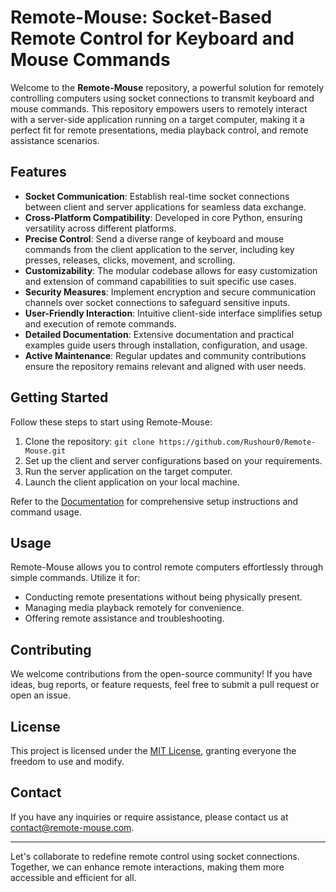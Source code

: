 # Remote-Mouse: Socket-Based Remote Control for Keyboard and Mouse Commands

Welcome to the **Remote-Mouse** repository, a powerful solution for remotely controlling computers using socket connections to transmit keyboard and mouse commands. This repository empowers users to remotely interact with a server-side application running on a target computer, making it a perfect fit for remote presentations, media playback control, and remote assistance scenarios.

## Features

- **Socket Communication**: Establish real-time socket connections between client and server applications for seamless data exchange.
- **Cross-Platform Compatibility**: Developed in core Python, ensuring versatility across different platforms.
- **Precise Control**: Send a diverse range of keyboard and mouse commands from the client application to the server, including key presses, releases, clicks, movement, and scrolling.
- **Customizability**: The modular codebase allows for easy customization and extension of command capabilities to suit specific use cases.
- **Security Measures**: Implement encryption and secure communication channels over socket connections to safeguard sensitive inputs.
- **User-Friendly Interaction**: Intuitive client-side interface simplifies setup and execution of remote commands.
- **Detailed Documentation**: Extensive documentation and practical examples guide users through installation, configuration, and usage.
- **Active Maintenance**: Regular updates and community contributions ensure the repository remains relevant and aligned with user needs.

## Getting Started

Follow these steps to start using Remote-Mouse:

1. Clone the repository: `git clone https://github.com/Rushour0/Remote-Mouse.git`
3. Set up the client and server configurations based on your requirements.
4. Run the server application on the target computer.
5. Launch the client application on your local machine.

Refer to the [Documentation](/docs) for comprehensive setup instructions and command usage.

## Usage

Remote-Mouse allows you to control remote computers effortlessly through simple commands. Utilize it for:

- Conducting remote presentations without being physically present.
- Managing media playback remotely for convenience.
- Offering remote assistance and troubleshooting.

## Contributing

We welcome contributions from the open-source community! If you have ideas, bug reports, or feature requests, feel free to submit a pull request or open an issue.

## License

This project is licensed under the [MIT License](/LICENSE), granting everyone the freedom to use and modify.

## Contact

If you have any inquiries or require assistance, please contact us at contact@remote-mouse.com.

---

Let's collaborate to redefine remote control using socket connections. Together, we can enhance remote interactions, making them more accessible and efficient for all.
